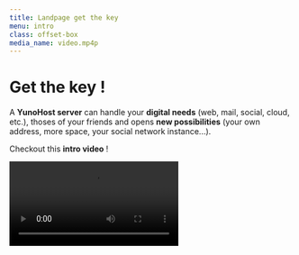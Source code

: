 ```yaml
---
title: Landpage get the key
menu: intro
class: offset-box
media_name: video.mp4p
---
```


# Get the **key** !

A **YunoHost server** can handle your **digital needs** (web, mail, social, cloud, etc.), thoses of your friends and opens **new possibilities** (your own address, more space, your social network instance...).

Checkout this **intro video** !

![video.mp4](video.mp4)
